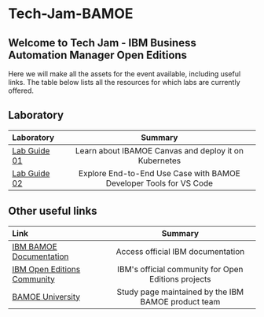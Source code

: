 # Tech-Jam-BAMOE

## Welcome to Tech Jam - IBM Business Automation Manager Open Editions

Here we will make all the assets for the event available, including useful links.
The table below lists all the resources for which labs are currently offered.

## Laboratory

| Laboratory                                                  | Summary |
| :------------------------------------------------------------------------------------------- | :------------------------------------------------: |
| [Lab Guide 01](Lab%20Guide%2001%20-%20IBAMOE%20Canvas%20and%20Kubernetes%209.2_v1.0.0.pdf) | Learn about IBAMOE Canvas and deploy it on Kubernetes |
| [Lab Guide 02](Lab%20Guide%2002%20-%20IBAMOE%20end-to-end%20use%20case%209.2_v1.0.0.pdf) | Explore End-to-End Use Case with BAMOE Developer Tools for VS Code |


## Other useful links

| Link                                                         | Summary |
| :----------------------------------------------------------- | :---------------------------------------------: |
| [IBM BAMOE Documentation](https://www.ibm.com/docs/en/ibamoe/9.2.x) | Access official IBM documentation |
| [IBM Open Editions Community](https://community.ibm.com/community/user/automation/communities/community-home?CommunityKey=6c04b811-cff1-4f31-bb5c-0185982de671) | IBM's official community for Open Editions projects |
| [BAMOE University](https://bamoe.university/) | Study page maintained by the IBM BAMOE product team |
